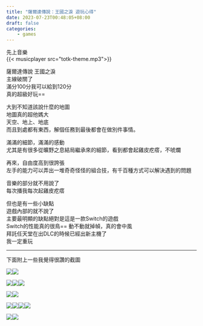 ```yaml
---
title: "薩爾達傳說：王國之淚 遊玩心得"
date: 2023-07-23T00:48:05+08:00
draft: false
categories: 
    - games
---
```


先上音樂  
{{< musicplayer src="totk-theme.mp3">}}

薩爾達傳說 王國之淚  
主線破關了  
滿分100分我可以給到120分  
真的超級好玩==  

大到不知道該說什麼的地圖  
地圖真的超他媽大  
天空、地上、地底  
而且到處都有東西，解個任務到最後都會在做別件事情。  

滿滿的細節，滿滿的感動  
尤其是有很多從曠野之息結局繼承來的細節，看到都會起雞皮疙瘩，不唬爛  

再來，自由度高到很誇張  
左手的能力可以弄出一堆奇奇怪怪的組合技，有千百種方式可以解決遇到的問題  

音樂的部分就不用說了  
每次播我每次起雞皮疙瘩  

但也是有一些小缺點  
遊戲內部的就不說了  
主要最明顯的缺點絕對是這是一款Switch的遊戲  
Switch的性能真的很鳥== 動不動就掉幀，真的會中風  
拜託任天堂在出DLC的時候已經出新主機了  
我一定重玩  

---

下面附上一些我覺得很讚的截圖

![](IMG_7440.JPG)![](IMG_7462.JPG)

![](IMG_7460.JPG)![](IMG_7458.JPG)![](IMG_7459.JPG)

![](IMG_7461.JPG)![](IMG_7457.JPG)

![](IMG_7456.JPG)![](IMG_7455.JPG)![](IMG_7453.JPG)![](IMG_7454.JPG)

![](IMG_7425.JPG)![](IMG_7427.JPG)